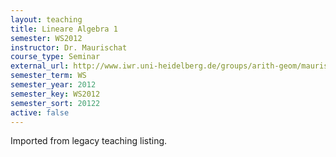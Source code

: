 ```yaml
---
layout: teaching
title: Lineare Algebra 1
semester: WS2012
instructor: Dr. Maurischat
course_type: Seminar
external_url: http://www.iwr.uni-heidelberg.de/groups/arith-geom/maurischat/la1-ws2012/index.html
semester_term: WS
semester_year: 2012
semester_key: WS2012
semester_sort: 20122
active: false
---
```

Imported from legacy teaching listing.
